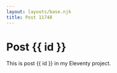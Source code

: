 ```yaml
---
layout: layouts/base.njk
title: Post 11748
---
```


# Post {{ id }}

This is post {{ id }} in my Eleventy project.
